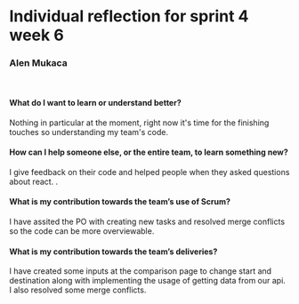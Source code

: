 # Individual reflection for sprint 4 week 6
### Alen Mukaca

<br>

#### What do I want to learn or understand better?

Nothing in particular at the moment, right now it's time for the finishing touches so understanding my team's code.

#### How can I help someone else, or the entire team, to learn something new?

I give feedback on their code and helped people when they asked questions about react.
.
#### What is my contribution towards the team’s use of Scrum?

I have assited the PO with creating new tasks and resolved merge conflicts so the code can be more overviewable.

#### What is my contribution towards the team’s deliveries?

I have created some inputs at the comparison page to change start and destination along with implementing the usage of getting data from our api. I also resolved some merge conflicts.

